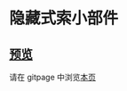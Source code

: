 # 隐藏式索小部件

## [预览](src/index.html)

请在 gitpage 中浏览[本页](https://mekefly.github.io/quick-style/hidden-search-widget)
